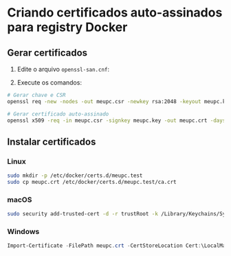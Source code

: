 # Criando certificados auto-assinados para registry Docker

## Gerar certificados

1. Edite o arquivo `openssl-san.cnf`:

2. Execute os comandos:
```bash
# Gerar chave e CSR
openssl req -new -nodes -out meupc.csr -newkey rsa:2048 -keyout meupc.key -config openssl-san.cnf

# Gerar certificado auto-assinado
openssl x509 -req -in meupc.csr -signkey meupc.key -out meupc.crt -days 3650 -extensions req_ext -extfile openssl-san.cnf
```

## Instalar certificados

### Linux
```bash
sudo mkdir -p /etc/docker/certs.d/meupc.test
sudo cp meupc.crt /etc/docker/certs.d/meupc.test/ca.crt
```

### macOS
```bash
sudo security add-trusted-cert -d -r trustRoot -k /Library/Keychains/System.keychain meupc.crt
```

### Windows
```powershell
Import-Certificate -FilePath meupc.crt -CertStoreLocation Cert:\LocalMachine\Root
```
